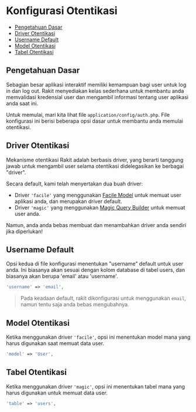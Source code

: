 # Konfigurasi Otentikasi

<!-- MarkdownTOC autolink="true" autoanchor="true" levels="2,3" bracket="round" lowercase="only_ascii" -->

- [Pengetahuan Dasar](#pengetahuan-dasar)
- [Driver Otentikasi](#driver-otentikasi)
- [Username Default](#username-default)
- [Model Otentikasi](#model-otentikasi)
- [Tabel Otentikasi](#tabel-otentikasi)

<!-- /MarkdownTOC -->


<a id="pengetahuan-dasar"></a>
## Pengetahuan Dasar

Sebagian besar aplikasi interaktif memiliki kemampuan bagi user untuk log in dan log out. Rakit menyediakan kelas sederhana untuk membantu anda memvalidasi kredensial user dan mengambil informasi tentang user aplikasi anda saat ini.

Untuk memulai, mari kita lihat file `application/config/auth.php`. File konfigurasi ini berisi beberapa opsi dasar untuk membantu anda memulai otentikasi.


<a id="driver-otentikasi"></a>
## Driver Otentikasi

Mekanisme otentikasi Rakit adalah berbasis driver, yang berarti tanggung jawab untuk mengambil user selama otentikasi didelegasikan ke berbagai "driver".

Secara default, kami telah menyertakan dua buah driver:

  - Driver `'facile'` yang menggunakan [Facile Model](/docs/en/database/facile) untuk memuat user aplikasi anda, dan merupakan driver default.
  - Driver `'magic'` yang menggunakan [Magic Query Builder](/docs/en/database/magic) untuk memuat user anda.


Namun, anda anda bebas membuat dan menambahkan driver anda sendiri jika diperlukan!


<a id="username-default"></a>
## Username Default

Opsi kedua di file konfigurasi menentukan "username" default untuk user anda.
Ini biasanya akan sesuai dengan kolom database di tabel users, dan biasanya akan berupa 'email' atau 'username'.

```php
'username' => 'email',
```

> Pada keadaan default, rakit dikonfigurasi untuk menggunakan `email`, namun tentu saja anda bebas mengubahnya.


<a id="model-otentikasi"></a>
## Model Otentikasi

Ketika menggunakan driver `'facile'`, opsi ini menentukan model mana yang harus digunakan saat memuat data user.

```php
'model' => 'User',
```


<a id="tabel-otentikasi"></a>
## Tabel Otentikasi

Ketika menggunakan driver `'magic'`, opsi ini menentukan tabel mana yang harus digunakan untuk memuat data user.

```php
'table' => 'users',
```
